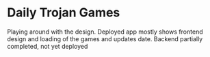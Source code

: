 # Daily Trojan Games

Playing around with the design. Deployed app mostly shows frontend design and loading of the games and updates date. Backend partially completed, not yet deployed
